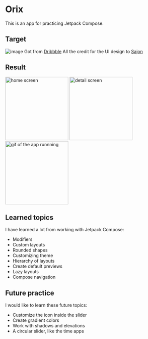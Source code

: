 # Orix
This is an app for practicing Jetpack Compose.

## Target
![image](https://user-images.githubusercontent.com/35740463/128583777-46922724-c273-405f-a8a3-b92f67644e42.png)
Got from [Dribbble](https://dribbble.com/shots/14990978-Smart-Home-App/attachments/6711497?mode=media)
All the credit for the UI design to [Sajon](https://dribbble.com/sajon)

## Result
<img src="https://user-images.githubusercontent.com/35740463/128732887-a0e1191b-e17d-4e98-96bc-a97b49b58739.png" alt="home screen" width="200"/>
<img src="https://user-images.githubusercontent.com/35740463/128732935-5b78c4c1-bce2-4103-a003-9f50b263ac34.png" alt="detail screen" width="200"/>


<img src="https://user-images.githubusercontent.com/35740463/128735949-4d397d0e-656f-4d86-a9a8-2229a6039cad.gif" alt="gif of the app runnning" width="200"/>



## Learned topics
I have learned a lot from working with Jetpack Compose:
- Modifiers
- Custom layouts
- Rounded shapes
- Customizing theme
- Hierarchy of layouts
- Create default previews
- Lazy layouts
- Compose navigation

## Future practice
I would like to learn these future topics:
- Customize the icon inside the slider
- Create gradient colors
- Work with shadows and elevations
- A circular slider, like the time apps
